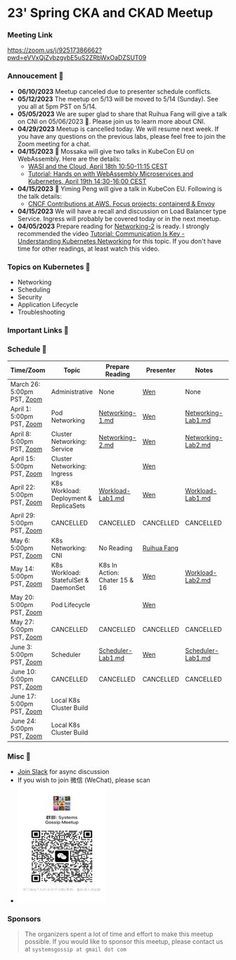 # 23' Spring CKA and CKAD Meetup

### Meeting Link

https://zoom.us/j/92517386662?pwd=eVVxQjZvbzgvbE5uS2ZRbWxOaDZSUT09

### Annoucement 📢

- **06/10/2023** Meetup canceled due to presenter schedule conflicts.
- **05/12/2023** The meetup on 5/13 will be moved to 5/14 (Sunday). See you all at 5pm PST on 5/14.
- **05/05/2023** We are super glad to share that Ruihua Fang will give a talk on CNI on 05/06/2023 :calendar:. Please join us to learn more about CNI.
- **04/29/2023** Meetup is cancelled today. We will resume next week. If you have any questions on the previous labs, please feel free to join the Zoom meeting for a chat.
- **04/15/2023** :loudspeaker: Mossaka will give two talks in KubeCon EU on WebAssembly. Here are the details:
  - [WASI and the Cloud, April 18th 10:50-11:15 CEST](https://sched.co/1Jngf)
  - [Tutorial: Hands on with WebAssembly Microservices and Kubernetes, April 19th 14:30-16:00 CEST](https://sched.co/1HyXh)
- **04/15/2023** :loudspeaker: Yiming Peng will give a talk in KubeCon EU. Following is the talk details:
  - [CNCF Contributions at AWS. Focus projects: containerd & Envoy](https://www.linkedin.com/posts/pengyiming_aws-kubecon-cloudnativecon-activity-7049506752223997952-rgez?utm_source=share&utm_medium=member_ios)
- **04/15/2023** We will have a recall and discussion on Load Balancer type Service. Ingress will probably be covered today or in the next meetup.
- **04/05/2023** Prepare reading for [Networking-2](./prep_reading/Networking-2.md) is ready. I strongly recommended the video [Tutorial: Communication Is Key - Understanding Kubernetes Networking](https://youtu.be/InZVNuKY5GY) for this topic. If you don't have time for other readings, at least watch this video.

### Topics on Kubernetes 🥂

- Networking
- Scheduling
- Security
- Application Lifecycle
- Troubleshooting

### Important Links 🔗

### Schedule 📆

| Time/Zoom                                                                                        | Topic                                  | Prepare Reading                                                                                        | Presenter                   | Notes                                                        | Recording                                 |
| ------------------------------------------------------------------------------------------------ | -------------------------------------- | ------------------------------------------------------------------------------------------------------ | --------------------------- | ------------------------------------------------------------ | ----------------------------------------- |
| March 26: 5:00pm PST, [Zoom](https://zoom.us/j/92517386662?pwd=eVVxQjZvbzgvbE5uS2ZRbWxOaDZSUT09) | Administrative                         | None                                                                                                   | [Wen](linwen1991@gmail.com) | None                                                         | None                                      |
| April 1: 5:00pm PST, [Zoom](https://zoom.us/j/92517386662?pwd=eVVxQjZvbzgvbE5uS2ZRbWxOaDZSUT09)  | Pod Networking                         | [Networking-1.md](https://github.com/splvm/spring_cka_d_meetup/blob/main/prep_reading/Networking-1.md) | [Wen](linwen1991@gmail.com) | [Networking-Lab1.md](./labs/networking-1/Network-Lab1.md)    | NO Recording                              |
| April 8: 5:00pm PST, [Zoom](https://zoom.us/j/92517386662?pwd=eVVxQjZvbzgvbE5uS2ZRbWxOaDZSUT09)  | Cluster Networking: Service            | [Networking-2.md](./prep_reading/Networking-2.md)                                                      | [Wen](linwen1991@gmail.com) | [Networking-Lab2.md](./labs/networking-2/Networking-Lab2.md) | [Recording](https://youtu.be/-Pps3bqZl3I) |
| April 15: 5:00pm PST, [Zoom](https://zoom.us/j/92517386662?pwd=eVVxQjZvbzgvbE5uS2ZRbWxOaDZSUT09) | Cluster Networking: Ingress            |                                                                                                        | [Wen](linwen1991@gmail.com) |                                                              | [Recording](https://youtu.be/Fi35JPS1aMU) |
| April 22: 5:00pm PST, [Zoom](https://zoom.us/j/92517386662?pwd=eVVxQjZvbzgvbE5uS2ZRbWxOaDZSUT09) | K8s Workload: Deployment & ReplicaSets | [Workload-Lab1.md](./labs/workload-1/Workload-Lab1.md)                                                 | [Wen](linwen1991@gmail.com) | [Workload-Lab1.md](./labs/workload-1/Workload-Lab1.md)       | [Recording](https://youtu.be/JZ1Yu0KwySU) |
| April 29: 5:00pm PST, [Zoom](https://zoom.us/j/92517386662?pwd=eVVxQjZvbzgvbE5uS2ZRbWxOaDZSUT09) | CANCELLED                              | CANCELLED                                                                                              | CANCELLED                   | CANCELLED                                                    | CANCELLED                                 |
| May 6: 5:00pm PST, [Zoom](https://zoom.us/j/92517386662?pwd=eVVxQjZvbzgvbE5uS2ZRbWxOaDZSUT09)    | K8s Networking: CNI                    | No Reading                                                                                             | [Ruihua Fang]()             |                                                              | [Recording](https://youtu.be/gy0HPqCN4cg) |
| May 14: 5:00pm PST, [Zoom](https://zoom.us/j/92517386662?pwd=eVVxQjZvbzgvbE5uS2ZRbWxOaDZSUT09)   | K8s Workload: StatefulSet & DaemonSet  | K8s In Action: Chater 15 & 16                                                                          | [Wen](linwen1991@gmail.com) | [Workload-Lab2.md](./labs/workload-2/Workload-Lab2.md)       | [Recording](https://youtu.be/HdblRHUuS2Y) |
| May 20: 5:00pm PST, [Zoom](https://zoom.us/j/92517386662?pwd=eVVxQjZvbzgvbE5uS2ZRbWxOaDZSUT09)   | Pod Lifecycle                          |                                                                                                        | [Wen](linwen1991@gmail.com) |                                                              | [Recording](https://youtu.be/Vj1Vv19gXu0) |
| May 27: 5:00pm PST, [Zoom](https://zoom.us/j/92517386662?pwd=eVVxQjZvbzgvbE5uS2ZRbWxOaDZSUT09)   | CANCELLED                              | CANCELLED                                                                                              | CANCELLED                   | CANCELLED                                                    | CANCELLED                                 |
| June 3: 5:00pm PST, [Zoom](https://zoom.us/j/92517386662?pwd=eVVxQjZvbzgvbE5uS2ZRbWxOaDZSUT09)   | Scheduler                              | [Scheduler-Lab1.md](./labs/scheduler-1/Scheduler-Lab-1.md)                                             | [Wen](linwen1991@gmail.com) | [Scheduler-Lab1.md](./labs/scheduler-1/Scheduler-Lab-1.md)   | No Recording                              |
| June 10: 5:00pm PST, [Zoom](https://zoom.us/j/92517386662?pwd=eVVxQjZvbzgvbE5uS2ZRbWxOaDZSUT09)  | CANCELLED                              | CANCELLED                                                                                              | CANCELLED                   | CANCELLED                                                    | CANCELLED                                 |
| June 17: 5:00pm PST, [Zoom](https://zoom.us/j/92517386662?pwd=eVVxQjZvbzgvbE5uS2ZRbWxOaDZSUT09)  | Local K8s Cluster Build                |                                                                                                        |                             |                                                              |                                           |
| June 24: 5:00pm PST, [Zoom](https://zoom.us/j/92517386662?pwd=eVVxQjZvbzgvbE5uS2ZRbWxOaDZSUT09)  | Local K8s Cluster Build                |                                                                                                        |                             |                                                              |                                           |

### Misc 📝

- [Join Slack](https://join.slack.com/t/splvm/shared_invite/zt-11c7tkyoy-gNOtZWwSZsE2UFOtXBw2Wg) for async discussion
- If you wish to join 微信 (WeChat), please scan
- <img style="width: 200px; height: 270px" src="assets/WeChat-06-17.jpg">

### Sponsors

> The organizers spent a lot of time and effort to make this meetup possible. If you would like to sponsor this meetup, please contact us at `systemsgossip at gmail dot com`
